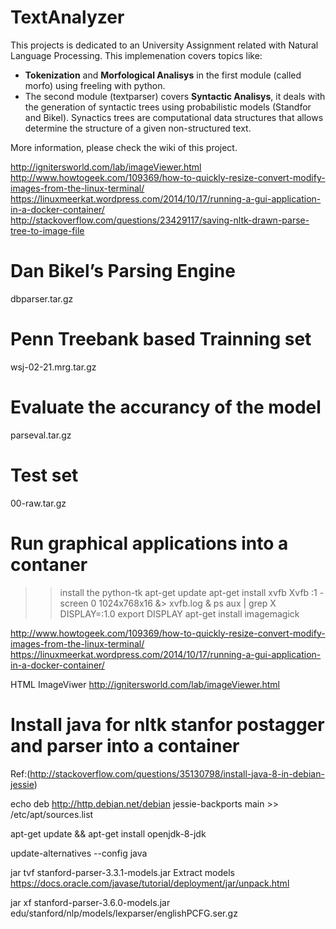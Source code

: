 # TextAnalyzer

This projects is dedicated to an University Assignment related with Natural Language Processing. This implemenation covers topics like:

* **Tokenization** and **Morfological Analisys** in the first module (called morfo) using freeling with python. 
* The second module (textparser) covers **Syntactic Analisys**, it deals with the generation of syntactic trees using probabilistic models (Standfor and Bikel). Synactics trees are computational data structures that allows determine the structure of a given non-structured text.

More information, please check the wiki of this project.


http://ignitersworld.com/lab/imageViewer.html
http://www.howtogeek.com/109369/how-to-quickly-resize-convert-modify-images-from-the-linux-terminal/
https://linuxmeerkat.wordpress.com/2014/10/17/running-a-gui-application-in-a-docker-container/
http://stackoverflow.com/questions/23429117/saving-nltk-drawn-parse-tree-to-image-file

# Dan Bikel’s Parsing Engine
dbparser.tar.gz

# Penn Treebank based Trainning set 
wsj-02-21.mrg.tar.gz

# Evaluate the accurancy of the model 
parseval.tar.gz

# Test set
00-raw.tar.gz

# Run graphical applications into a contaner

>> install the python-tk
>> apt-get update
>> apt-get install xvfb
>> Xvfb :1 -screen 0 1024x768x16 &> xvfb.log  &
>> ps aux | grep X
>> DISPLAY=:1.0
>> export DISPLAY
>> apt-get install imagemagick

http://www.howtogeek.com/109369/how-to-quickly-resize-convert-modify-images-from-the-linux-terminal/
https://linuxmeerkat.wordpress.com/2014/10/17/running-a-gui-application-in-a-docker-container/


HTML ImageViwer
http://ignitersworld.com/lab/imageViewer.html


# Install java for nltk stanfor postagger and parser into a container

Ref:(http://stackoverflow.com/questions/35130798/install-java-8-in-debian-jessie)

echo deb http://http.debian.net/debian jessie-backports main >> /etc/apt/sources.list

apt-get update && apt-get install openjdk-8-jdk

update-alternatives --config java


jar tvf stanford-parser-3.3.1-models.jar
Extract models 
https://docs.oracle.com/javase/tutorial/deployment/jar/unpack.html

jar xf stanford-parser-3.6.0-models.jar edu/stanford/nlp/models/lexparser/englishPCFG.ser.gz
